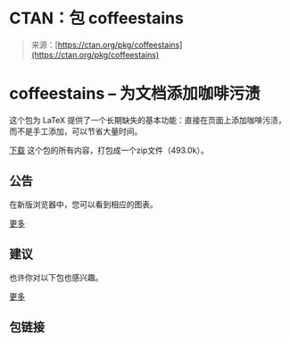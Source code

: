 <!--yml

category: 未分类

日期：2024-05-27 14:43:47

-->

# CTAN：包 coffeestains

> 来源：[https://ctan.org/pkg/coffeestains](https://ctan.org/pkg/coffeestains)

<main class="content">

# coffeestains – 为文档添加咖啡污渍

这个包为 LaTeX 提供了一个长期缺失的基本功能：直接在页面上添加咖啡污渍，而不是手工添加，可以节省大量时间。

[下载](https://mirrors.ctan.org/graphics/pgf/contrib/coffeestains.zip) 这个包的所有内容，打包成一个zip文件（493.0k）。

## 公告

<canvas id="activity-summary" title="用于指示包公告的频谱">在新版浏览器中，您可以看到相应的图表。</canvas>

[更多](/ctan-ann/pkg/coffeestains)

## 建议

也许你对以下包也感兴趣。

[更多](/recommendations/coffeestains)

## 包链接

</main>

